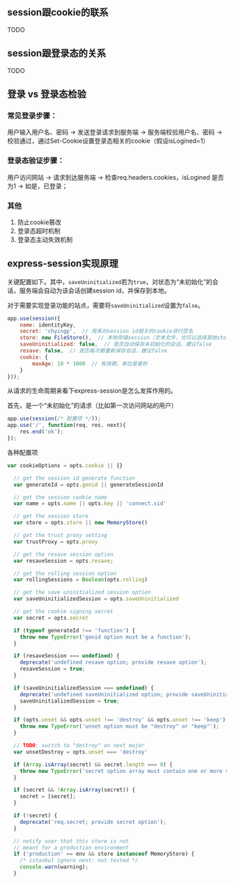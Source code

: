 ## session跟cookie的联系

TODO

## session跟登录态的关系

TODO

## 登录 vs 登录态检验

### 常见登录步骤：

用户输入用户名、密码 -> 发送登录请求到服务端 -> 服务端校验用户名、密码 -> 校验通过，通过Set-Cookie设置登录态相关的cookie（假设isLogined=1）

### 登录态验证步骤：

用户访问网站 -> 请求到达服务端 -> 检查req.headers.cookies，isLogined 是否为1 -> 如是，已登录；

### 其他

1. 防止cookie篡改
2. 登录态超时机制
3. 登录态主动失效机制

## express-session实现原理

关键配置如下。其中，`saveUninitialized`若为`true`，对状态为“未初始化”的会话，服务端会自动为该会话创建session id，并保存到本地。

对于需要实现登录功能的站点，需要将`saveUninitialized`设置为`false`。

```js
app.use(session({
    name: identityKey,
    secret: 'chyingp',  // 用来对session id相关的cookie进行签名
    store: new FileStore(),  // 本地存储session（文本文件，也可以选择其他store，比如redis的）
    saveUninitialized: false,  // 是否自动保存未初始化的会话，建议false
    resave: false,  // 是否每次都重新保存会话，建议false
    cookie: {
        maxAge: 10 * 1000  // 有效期，单位是毫秒
    }
}));
```

从请求的生命周期来看下express-session是怎么发挥作用的。

首先，是一个“未初始化”的请求（比如第一次访问网站的用户）

```js
app.use(session(/* 配置项 */));
app.use('/', function(req, res, next){
    res.end('ok');
});
```


各种配置项

```js
var cookieOptions = opts.cookie || {}

  // get the session id generate function
  var generateId = opts.genid || generateSessionId

  // get the session cookie name
  var name = opts.name || opts.key || 'connect.sid'

  // get the session store
  var store = opts.store || new MemoryStore()

  // get the trust proxy setting
  var trustProxy = opts.proxy

  // get the resave session option
  var resaveSession = opts.resave;

  // get the rolling session option
  var rollingSessions = Boolean(opts.rolling)

  // get the save uninitialized session option
  var saveUninitializedSession = opts.saveUninitialized

  // get the cookie signing secret
  var secret = opts.secret

  if (typeof generateId !== 'function') {
    throw new TypeError('genid option must be a function');
  }

  if (resaveSession === undefined) {
    deprecate('undefined resave option; provide resave option');
    resaveSession = true;
  }

  if (saveUninitializedSession === undefined) {
    deprecate('undefined saveUninitialized option; provide saveUninitialized option');
    saveUninitializedSession = true;
  }

  if (opts.unset && opts.unset !== 'destroy' && opts.unset !== 'keep') {
    throw new TypeError('unset option must be "destroy" or "keep"');
  }

  // TODO: switch to "destroy" on next major
  var unsetDestroy = opts.unset === 'destroy'

  if (Array.isArray(secret) && secret.length === 0) {
    throw new TypeError('secret option array must contain one or more strings');
  }

  if (secret && !Array.isArray(secret)) {
    secret = [secret];
  }

  if (!secret) {
    deprecate('req.secret; provide secret option');
  }

  // notify user that this store is not
  // meant for a production environment
  if ('production' == env && store instanceof MemoryStore) {
    /* istanbul ignore next: not tested */
    console.warn(warning);
  }
```